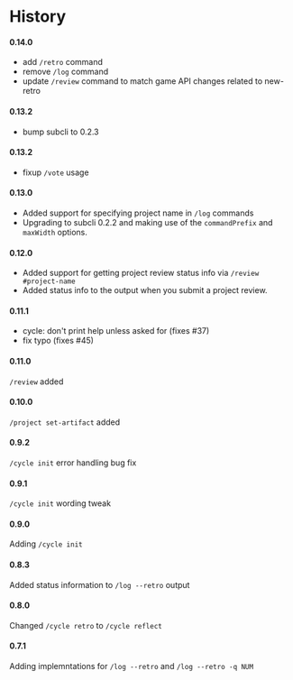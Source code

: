# History

#### 0.14.0
- add `/retro` command
- remove `/log` command
- update `/review` command to match game API changes related to new-retro

#### 0.13.2
- bump subcli to 0.2.3

#### 0.13.2
- fixup `/vote` usage

#### 0.13.0
- Added support for specifying project name in `/log` commands
- Upgrading to subcli 0.2.2 and making use of the `commandPrefix` and `maxWidth` options.

#### 0.12.0
- Added support for getting project review status info via `/review #project-name`
- Added status info to the output when you submit a project review.

#### 0.11.1
- cycle: don't print help unless asked for (fixes #37)
- fix typo (fixes #45)

#### 0.11.0
`/review` added

#### 0.10.0
`/project set-artifact` added

#### 0.9.2
`/cycle init` error handling bug fix

#### 0.9.1
`/cycle init` wording tweak

#### 0.9.0
Adding `/cycle init`

#### 0.8.3
Added status information to `/log --retro` output

#### 0.8.0
Changed `/cycle retro` to `/cycle reflect`

#### 0.7.1
Adding implemntations for `/log --retro` and `/log --retro -q NUM`
